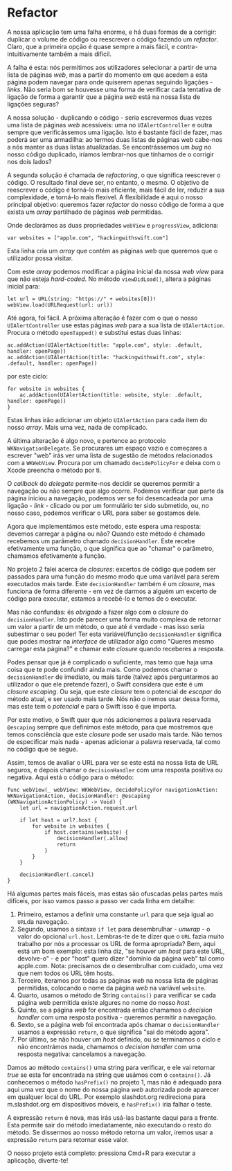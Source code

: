 # Refactor

<!-- YOUTUBE: 4GfOfx9z3Ss -->

A nossa aplicação tem uma falha enorme, e há duas formas de a corrigir: duplicar o volume de código ou reescrever o código fazendo um *refactor*. Claro, que a primeira opção é quase sempre a mais fácil, e contra-intuitivamente também a mais difícil.  

A falha é esta: nós permitimos aos utilizadores selecionar a partir de uma lista de páginas *web*, mas a partir do momento em que acedem a esta página podem navegar para onde quiserem apenas seguindo ligações - *links*. Não seria bom se houvesse uma forma de verificar cada tentativa de ligação de forma a garantir que a página *web* está na nossa lista de ligações seguras?

A nossa solução - duplicando o código - seria escrevermos duas vezes uma lista de páginas *web* acessíveis: uma no `UIAlertController` e outra sempre que verificássemos uma ligação. Isto é bastante fácil de fazer, mas poderá ser uma armadilha: ao termos duas listas de páginas web cabe-nos a nós manter as duas listas atualizadas. Se encontrássemos um *bug* no nosso código duplicado, iríamos lembrar-nos que tínhamos de o corrigir nos dois lados?

A segunda solução é chamada de *refactoring*, o que significa reescrever o código. O resultado final deve ser, no entanto, o mesmo. O objetivo de reescrever o código é torná-lo mais eficiente, mais fácil de ler, reduzir a sua complexidade, e torná-lo mais flexível. A flexibilidade é aqui o nosso principal objetivo: queremos fazer *refactor* do nosso código de forma a que exista um *array* partilhado de páginas *web* permitidas.

Onde declarámos as duas propriedades `webView` e `progressView`, adiciona:

    var websites = ["apple.com", "hackingwithswift.com"]

Esta linha cria um *array* que contém as páginas web que queremos que o utilizador possa visitar.

Com este *array* podemos modificar a página inicial da nossa *web view* para que não esteja *hard-coded*. No método `viewDidLoad()`, altera a páginas inicial para:

    let url = URL(string: "https://" + websites[0])!
    webView.load(URLRequest(url: url))

Até agora, foi fácil. A próxima alteração é fazer com o que o nosso `UIAlertController` use estas páginas *web* para a sua lista de `UIAlertAction`. Procura o método  `openTapped()` e substitui estas duas linhas:

    ac.addAction(UIAlertAction(title: "apple.com", style: .default, handler: openPage))
    ac.addAction(UIAlertAction(title: "hackingwithswift.com", style: .default, handler: openPage))

por este ciclo:

    for website in websites {
        ac.addAction(UIAlertAction(title: website, style: .default, handler: openPage))
    }

Estas linhas irão adicionar um objeto `UIAlertAction` para cada item do nosso *array*. Mais uma vez, nada de complicado.

A última alteração é algo novo, e pertence ao protocolo `WKNavigationDelegate`. Se procurares um espaço vazio e começares a escrever "web" irás ver uma lista de sugestão de métodos relacionados com a `WKWebView`. Procura por um chamado `decidePolicyFor` e deixa com o Xcode preencha o método por ti.

O *callback* do *delegate* permite-nos decidir se queremos permitir a navegação ou não sempre que algo ocorre. Podemos verificar que parte da página iniciou a navegação, podemos ver se foi desencadeada por uma ligação - *link* - clicado ou por um formulário ter sido submetido, ou, no nosso caso, podemos verificar o URL para saber se gostamos dele.

Agora que implementámos este método, este espera uma resposta: devemos carregar a página ou não? Quando este método é chamado recebemos um parâmetro chamado `decisionHandler`. Este recebe efetivamente uma função, o que significa que ao "chamar" o parâmetro, chamamos efetivamente a função.

No projeto 2 falei acerca de *closures*: excertos de código que podem ser passados para uma função do mesmo modo que uma variável para serem executados mais tarde. Este `decisionHandler` também é um *closure*, mas funciona de forma diferente - em vez de darmos a alguém um excerto de código para executar, estamos a recebê-lo e temos de o executar.

Mas não confundas: és *obrigado* a fazer algo com o *closure* do `decisionHandler`. Isto pode parecer uma forma muito complexa de retornar um valor a partir de um método, o que até é verdade - mas isso seria subestimar o seu poder! Ter esta variável/função `decisionHandler` significa que podes mostrar na *interface* de utilizador algo como "Queres mesmo carregar esta página?" e chamar este *closure* quando receberes a resposta.

Podes pensar que já é complicado o suficiente, mas temo que haja uma coisa que te pode confundir ainda mais. Como podemos chamar o `decisionHandler` de imediato, ou mais tarde (talvez após perguntarmos ao utilizador o que ele pretende fazer), o Swift considera que este é um *closure escaping*. Ou seja, que este *closure* tem o potencial de *escapar* do método atual, e ser usado mais tarde. Nós não o iremos usar dessa forma, mas este tem o *potencial* e para o Swift isso é que importa.

Por este motivo, o Swift quer que nós adicionemos a palavra reservada `@escaping` sempre que definimos este método, para que mostremos que temos consciência que este *closure* pode ser usado mais tarde. Não temos de especificar mais nada - apenas adicionar a palavra reservada, tal como no código que se segue.

Assim, temos de avaliar o URL para ver se este está na nossa lista de URL seguros, e depois chamar o `decisionHandler` com uma resposta positiva ou negativa. Aqui está o código para o método:

    func webView(_ webView: WKWebView, decidePolicyFor navigationAction: WKNavigationAction, decisionHandler: @escaping (WKNavigationActionPolicy) -> Void) {
        let url = navigationAction.request.url

        if let host = url?.host {
            for website in websites {
                if host.contains(website) {
                    decisionHandler(.allow)
                    return
                }
            }
        }

        decisionHandler(.cancel)
    }

Há algumas partes mais fáceis, mas estas são ofuscadas pelas partes mais difíceis, por isso vamos passo a passo ver cada linha em detalhe:

1. Primeiro, estamos a definir uma constante `url`  para que seja igual ao `URL`da navegação.
2. Segundo, usamos a sintaxe `if let` para desembrulhar - *unwrap* - o valor do opcional  `url.host`. Lembras-te de te dizer que o `URL` fazia muito trabalho por nós a processar os URL de forma apropriada? Bem, aqui está um bom exemplo: esta linha diz, "se houver um *host* para este URL, devolve-o" - e por "host" quero dizer "domínio da página web" tal como apple.com. Nota: precisamos de o desembrulhar com cuidado, uma vez que nem todos os URL têm hosts.
3. Terceiro, iteramos por todas as páginas *web* na nossa lista de páginas permitidas, colocando o nome da página *web* na variável `website`.
4. Quarto, usamos o método de String `contains()` para verificar se cada página web permitida existe algures no nome do nosso *host*.
5. Quinto, se a página *web* for encontrada então chamamos o *decision handler* com uma resposta positiva - queremos permitir a navegação.
6. Sexto, se a página web foi encontrada após chamar o `decisionHandler` usamos a expressão `return`, o que significa "sai do método agora".
7. Por último, se não houver um *host* definido, ou se terminamos o ciclo e não encontrámos nada, chamamos o *decision handler* com uma resposta negativa: cancelamos a navegação.

Damos ao método `contains()` uma string para verificar, e ele vai retornar *true* se esta for encontrada na string que usámos com o `contains()`. Já conhecemos o método 
`hasPrefix()` no projeto 1, mas não é adequado para aqui uma vez que o nome do nossa página *web* autorizada pode aparecer em qualquer local do URL. Por exemplo slashdot.org redireciona para m.slashdot.org em dispositivos móveis, e `hasPrefix()` iria falhar o teste.

A expressão `return` é nova, mas irás usá-las bastante daqui para a frente. Esta permite sair do método imediatamente, não executando o resto do método. Se dissermos ao nosso método retorna um valor, iremos usar a expressão `return` para retornar esse valor.

O nosso projeto está completo: pressiona Cmd+R para executar a aplicação, diverte-te!

